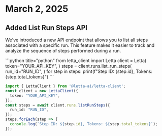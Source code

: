 # March 2, 2025

## Added List Run Steps API

We've introduced a new API endpoint that allows you to list all steps associated with a specific run. This feature makes it easier to track and analyze the sequence of steps performed during a run.

<CodeBlocks>
  ```python title="python"
  from letta_client import Letta
  client = Letta(
      token="YOUR_API_KEY",
  )
  steps = client.runs.list_run_steps(
      run_id="RUN_ID",
  )
  for step in steps:
      print(f"Step ID: {step.id}, Tokens: {step.total_tokens}")
  ```

  ```typescript title="node.js"
  import { LettaClient } from '@letta-ai/letta-client';
  const client = new LettaClient({
    token: "YOUR_API_KEY",
  });
  const steps = await client.runs.listRunSteps({
    run_id: "RUN_ID",
  });
  steps.forEach(step => {
    console.log(`Step ID: ${step.id}, Tokens: ${step.total_tokens}`);
  });
  ```
</CodeBlocks>
